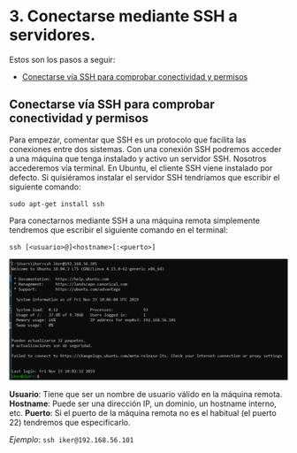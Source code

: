 # 3. Conectarse mediante SSH a servidores.

Estos son los pasos a seguir:

- [Conectarse vía SSH para comprobar conectividad y permisos](#conectarse-via-ssh-para-comprobar-conectividad-y-permisos)

## Conectarse vía SSH para comprobar conectividad y permisos
Para empezar, comentar que SSH es un protocolo que facilita las conexiones entre dos sistemas. Con una conexión SSH podremos acceder a una máquina que tenga instalado y activo un servidor SSH. Nosotros accederemos vía terminal.
En Ubuntu, el cliente SSH viene instalado por defecto. Si quisiéramos instalar el servidor SSH tendríamos que escribir el siguiente comando:

    sudo apt-get install ssh

Para conectarnos mediante SSH a una máquina remota simplemente tendremos que escribir el siguiente comando en el terminal:

    ssh [<usuario>@]<hostname>[:<puerto>]

![](images/doc03/doc03-ssh.png)

**Usuario**: Tiene que ser un nombre de usuario válido en la máquina remota.
**Hostname**: Puede ser una dirección IP, un dominio, un hostname interno, etc.
**Puerto**: Si el puerto de la máquina remota no es el habitual (el puerto 22) tendremos que especificarlo.    

*Ejemplo*: `ssh iker@192.168.56.101`

